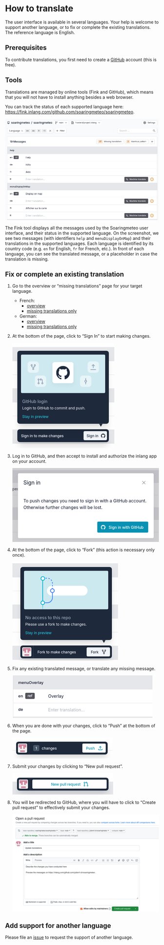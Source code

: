 # How to translate

The user interface is available in several languages. Your help is welcome to support another language, or to fix or complete the existing translations. The reference language is English.

## Prerequisites

To contribute translations, you first need to create a [GitHub](https://github.com) account (this is free).

## Tools

Translations are managed by online tools (Fink and GitHub), which means that you will not have to install anything besides a web browser.

You can track the status of each supported language here: https://fink.inlang.com/github.com/soaringmeteo/soaringmeteo.

![](./images/i18n-overview.png)

The Fink tool displays all the messages used by the Soaringmeteo user interface, and their status in the supported language. On the screenshot, we see two messages (with identifiers `help` and `menuDisplayOnMap`) and their translations in the supported languages. Each language is identified by its country code (e.g. `en` for English, `fr` for French, etc.). In front of each language, you can see the translated message, or a placeholder in case the translation is missing.

## Fix or complete an existing translation

1. Go to the overview or “missing translations” page for your target language.
   - French:
     - [overview](https://fink.inlang.com/github.com/soaringmeteo/soaringmeteo?project=%2Ffrontend%2Fproject.inlang&lang=en&lang=fr)
     - [missing translations only](https://fink.inlang.com/github.com/soaringmeteo/soaringmeteo?project=%2Ffrontend%2Fproject.inlang&lang=en&lang=fr)
   - German:
     - [overview](https://fink.inlang.com/github.com/soaringmeteo/soaringmeteo?project=%2Ffrontend%2Fproject.inlang&lang=en&lang=de)
     - [missing translations only](https://fink.inlang.com/github.com/soaringmeteo/soaringmeteo?project=%2Ffrontend%2Fproject.inlang&lint=messageLintRule.inlang.missingTranslation&lang=en&lang=de) 
2. At the bottom of the page, click to “Sign In” to start making changes.

   ![](./images/i18n-sign-in.png)
3. Log in to GitHub, and then accept to install and authorize the inlang app on your account.

   ![](./images/i18n-sign-in-2.png)
4. At the bottom of the page, click to “Fork” (this action is necessary only once).

   ![](./images/i18n-fork.png)
5. Fix any existing translated message, or translate any missing message.

   ![](./images/i18n-translate.png)
6. When you are done with your changes, click to “Push” at the bottom of the page.

   ![](./images/i18n-push.png)
7. Submit your changes by clicking to “New pull request”.

   ![](./images/i18n-pr.png)
8. You will be redirected to GitHub, where you will have to click to “Create pull request” to effectively submit your changes.

   ![](./images/i18n-pr-2.png)

## Add support for another language

Please file an [issue](https://github.com/soaringmeteo/soaringmeteo/issues/new?assignees=&labels=&projects=&template=feature_request.md&title=Add+support+for+language+xx) to request the support of another language.
